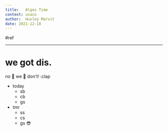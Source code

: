 ```yaml
---
title:   Algos Time
context: usaco
author:  Huxley Marvit
date: 2021-12-18
---
```


#ref

***

# we got dis.
no :clap: we :clap: don't! :clap


- today
	- sb
	- cb
	- gs
- tmr
	- ss
	- cs
	- gs :sunglasses:



















